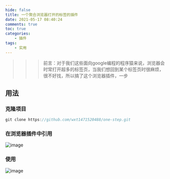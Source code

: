 ```yaml
---
hide: false
title: 一个聚合浏览器打开的标签的插件
date: 2021-05-17 08:40:24
comments: true
toc: true
categories:
    - 插件
tags: 
    - 实用
---
```


> > > 前言：对于我们这些面向google编程的程序猿来说，浏览器会时常打开超多的标签页，当我们想回到某个标签页时很麻烦，很不好找，所以搞了这个浏览器插件，一步

## 用法

### 克隆项目
~~~ java
git clone https://github.com/wxt1471520488/one-step.git
~~~

### 在浏览器插件中引用
![image](https://user-images.githubusercontent.com/30682144/144027747-d832f5fa-1154-49e4-b078-8ab121239c49.png)
### 使用
![image](https://user-images.githubusercontent.com/30682144/144028017-a62866ec-cdb9-46be-9c95-9ee98447b8a5.png)